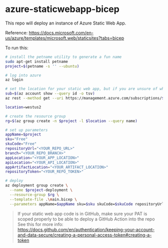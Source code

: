 # azure-staticwebapp-bicep

This repo will deploy an instance of Azure Static Web App.

Reference: https://docs.microsoft.com/en-us/azure/templates/microsoft.web/staticsites?tabs=bicep

To run this:

```bash
# install the petname utility to generate a fun name
sudo apt-get install petname
project=$(petname -s '' --ubuntu)

# log into azure
az login

# set the location for your static web app, but if you are unsure of where this service can be deployed to, run this:
sub=$(az account show --query id -o tsv)
az rest --method get --uri https://management.azure.com/subscriptions/$sub/providers/Microsoft.Web/resourceTypes?api-version=2021-04-01 --query "value[?resourceType == 'staticSites'].locations[]"

location=westus2

# create the resource group
rg=$(az group create -n $project -l $location --query name)

# set up parameters
appName=$project
sku="Free"
skuCode="Free"
repositoryUrl="<YOUR_REPO_URL>"
branch="<YOUR_REPO_BRANCH>"
appLocation="<YOUR_APP_LOCATION>"
apiLocation="<YOUR_API_LOCATION>"
appArtifactLocation="<YOUR_ARTIFACT_LOCATION>"
repositoryToken="<YOUR_REPO_TOKEN>"

# deploy
az deployment group create \
  --name $project-deployment \
  --resource-group $rg \
  --template-file .\main.bicep \
  --parameters appName=$appName sku=$sku skuCode=$skuCode repositoryUrl=$repositoryUrl branch=$branch appLocation=$appLocation apiLocation=$apiLocation  appArtifactLocation=$appArtifactLocation repositoryToken=$repositoryToken
```

> If your static web app code is in GitHub, make sure your PAT is scoped properly to be able to deploy a GitHub Action into the repo
> See this for more info: https://docs.github.com/en/authentication/keeping-your-account-and-data-secure/creating-a-personal-access-token#creating-a-token
